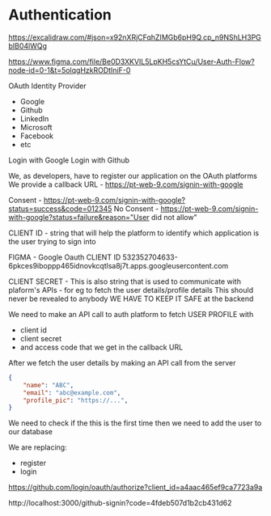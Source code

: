 
# Authentication

https://excalidraw.com/#json=x92nXRjCFqhZIMGb6pH9Q,cp_n9NShLH3PGbIB04lWQg

https://www.figma.com/file/Be0D3XKVIL5LpKH5csYtCu/User-Auth-Flow?node-id=0-1&t=5olqgHzkRODtIniF-0


OAuth Identity Provider

* Google
* Github
* LinkedIn
* Microsoft
* Facebook
* etc

Login with Google
Login with Github


We, as developers, have to register our application on
the OAuth platforms
We provide a callback URL - https://pt-web-9.com/signin-with-google

Consent - https://pt-web-9.com/signin-with-google?status=success&code=012345
No Consent - https://pt-web-9.com/signin-with-google?status=failure&reason="User did not allow"

CLIENT ID - string that will help the platform to identify which application 
is the user trying to sign into

FIGMA - Google Oauth CLIENT ID
532352704633-6pkces9iboppp465idnovkcqtlsa8j7t.apps.googleusercontent.com

CLIENT SECRET - This is also string that is used to communicate with plaform's APIs - for eg to fetch the user details/profile details
This should never be revealed to anybody
WE HAVE TO KEEP IT SAFE at the backend

We need to make an API call to auth platform to fetch USER PROFILE with
- client id
- client secret
- and access code that we get in the callback URL

After we fetch the user details by making an API call from the server

```json
{
    "name": "ABC",
    "email": "abc@example.com",
    "profile_pic": "https://...",
}
```

We need to check if the this is the first time
then we need to add the user to our database

We are replacing:
- register
- login



https://github.com/login/oauth/authorize?client_id=a4aac465ef9ca7723a9a

http://localhost:3000/github-signin?code=4fdeb507d1b2cb431d62